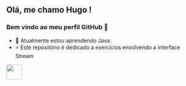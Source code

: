 ## Olá, me chamo Hugo ! 
### Bem vindo ao meu perfil GitHub 👋

- 🌱 Atualmente estou aprendendo Java.
- ⚡ Este repositório é dedicado a exercícios envolvendo a interface Stream

<img src="https://cdn.jsdelivr.net/gh/devicons/devicon/icons/java/java-original.svg" width="40" height="40"/> 
